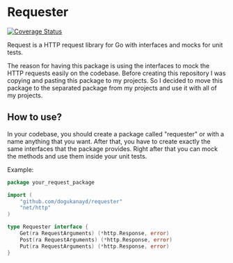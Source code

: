 # Requester

[![Coverage Status](https://coveralls.io/repos/github/dogukanayd/requester/badge.svg?branch=main)](https://coveralls.io/github/dogukanayd/requester?branch=main)

Request is a HTTP request library for Go with interfaces and mocks for unit tests.


The reason for having this package is using the interfaces to mock the HTTP requests easily on the codebase. Before
creating this repository I was copying and pasting this package to my projects. So I decided to move this package to the
separated package from my projects and use it with all of my projects.

## How to use?

In your codebase, you should create a package called "requester" or with a name anything that you want. After that, you 
have to create exactly the same interfaces that the package provides. Right after that you can mock the methods and 
use them inside your unit tests.

Example:

```go
package your_request_package

import (
	"github.com/dogukanayd/requester"
	"net/http"
)

type Requester interface {
	Get(ra RequestArguments) (*http.Response, error)
	Post(ra RequestArguments) (*http.Response, error)
	Put(ra RequestArguments) (*http.Response, error)
}

```
